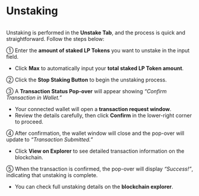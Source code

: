 # Unstaking

<figure><img src="https://crypttempo.gitbook.io/birdieswap/~gitbook/image?url=https%3A%2F%2F3718254475-files.gitbook.io%2F%7E%2Ffiles%2Fv0%2Fb%2Fgitbook-x-prod.appspot.com%2Fo%2Fspaces%252Fl809DnxvErlAtMYeaBDi%252Fuploads%252FWdGo1PBrvA2RYC4068oq%252F%25E1%2584%2589%25E1%2585%25B3%25E1%2584%258F%25E1%2585%25B3%25E1%2584%2585%25E1%2585%25B5%25E1%2586%25AB%25E1%2584%2589%25E1%2585%25A3%25E1%2586%25BA%25202025-10-29%2520%25E1%2584%258B%25E1%2585%25A9%25E1%2584%2592%25E1%2585%25AE%25206.16.48.png%3Falt%3Dmedia%26token%3Dc68e6d64-5ed2-4f19-8a99-9df5c08d058d&#x26;width=768&#x26;dpr=4&#x26;quality=100&#x26;sign=afb50951&#x26;sv=2" alt=""><figcaption></figcaption></figure>

Unstaking is performed in the **Unstake Tab**, and the process is quick and straightforward. Follow the steps below:

① Enter the **amount of staked LP Tokens** you want to unstake in the input field.

* Click **Max** to automatically input your **total staked LP Token amount**.

② Click the **Stop Staking Button** to begin the unstaking process.

③ A **Transaction Status Pop-over** will appear showing _“Confirm Transaction in Wallet.”_

* Your connected wallet will open a **transaction request window**.
* Review the details carefully, then click **Confirm** in the lower-right corner to proceed.

④ After confirmation, the wallet window will close and the pop-over will update to _“Transaction Submitted.”_

* Click **View on Explorer** to see detailed transaction information on the blockchain.

⑤ When the transaction is confirmed, the pop-over will display _“Success!”_, indicating that unstaking is complete.

* You can check full unstaking details on the **blockchain explorer**.
